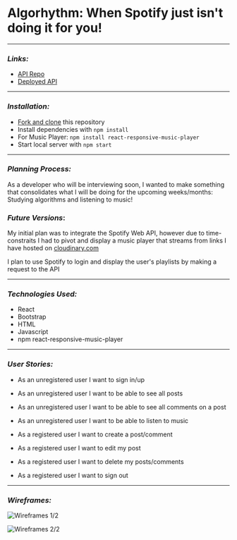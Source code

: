 # Algorhythm: When Spotify just isn't doing it for you!
---
### _Links:_

- [API Repo](https://github.com/cclancy97/Algorhythm-api)
- [Deployed API](https://murmuring-bastion-38569.herokuapp.com/)
---
### _Installation:_
- [Fork and clone](https://git.generalassemb.ly/ga-wdi-boston/meta/wiki/ForkAndClone) this repository
- Install dependencies with `npm install`
- For Music Player: `npm install react-responsive-music-player`
- Start local server with `npm start`
---
### _Planning Process:_
As a developer who will be interviewing soon, I wanted to make something that consolidates what I will be doing for the upcoming weeks/months: Studying algorithms and listening to music!

### _Future Versions_:
My initial plan was to integrate the Spotify Web API, however due to time-constraits I had to pivot and display a music player that streams from links I have hosted on [cloudinary.com](https://www.cloudinary.com)

I plan to use Spotify to login and display the user's playlists by making a request to the API

---
### _Technologies Used:_
- React
- Bootstrap
- HTML
- Javascript
- npm react-responsive-music-player
---

### _User Stories:_

- As an unregistered user I want to sign in/up
- As an unregistered user I want to be able to see all posts
- As an unregistered user I want to be able to see all comments on a post
- As an unregistered user I want to be able to listen to music


- As a registered user I want to create a post/comment
- As a registered user I want to edit my post
- As a registered user I want to delete my posts/comments
- As a registered user I want to sign out

---
### _Wireframes:_
![Wireframes 1/2](https://i.imgur.com/rmjoEoJ.jpg "Wireframe")

![Wireframes 2/2](https://i.imgur.com/VUHk5Cj.jpg "Wireframe")
